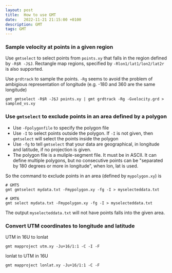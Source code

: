 ```yaml
---
layout: post
title:  How to use GMT
date:   2022-11-21 21:15:00 +0100
description: GMT
tags: GMT
---
```


### Sample velocity at points in a given region
Use `gmtselect` to select points from `points.xy` that falls in the region defined by `-R$R -J$J`. Rectangle map regions, specified by `-Rlon1/lat1/lon2/lat2r` is also supported. 

Use `grdtrack` to sample the points.
`-Rg` seems to avoid the problem of ambigious representation of longitude 
(e.g. -180 and 360 are the same longitude)
```
gmt gmtselect -R$R -J$J points.xy | gmt grdtrack -Rg -Gvelocity.grd > sampled_vs.xy
```

### Use `gmtselect` to exclude points in an area defined by a polygon
- Use `-Fpolygonfile` to specify the polygon file
- Use `-I` to select points outside the polygon. If `-I` is not given, then `gmtselect` will select the points inside the polygon
- Use `-fg` to tell `gmtselect` that your data are geographical, in longitude and latitude, if no projection is given.
- The polygon file is a muliple-segment file. It must be in ASCII. 
It can define multiple polygons, 
but no consecutive points can be "separated by 180 degrees or more in longitude",
when lon, lat is used. 

So the command to exclude points in an area (defined by `mypolygon.xy`) is
```
# GMT5
gmt gmtselect mydata.txt -Fmypolygon.xy -fg -I > myselecteddata.txt

# GMT6
gmt select mydata.txt -Fmypolygon.xy -fg -I > myselecteddata.txt
```
The output `myselecteddata.txt` will not have points falls into the given area.


### Convert UTM coordinates to longitude and latitude
UTM in 16U to lonlat
```
gmt mapproject utm.xy -Ju+16/1:1 -C -I -F
```
lonlat to UTM in 16U
```
gmt mapproject lonlat.xy -Ju+16/1:1 -C -F
```
